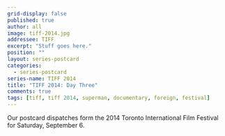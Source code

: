 ```yaml
---
grid-display: false
published: true
author: all
image: tiff-2014.jpg
addressee: TIFF
excerpt: "Stuff goes here."
position: ""
layout: series-postcard
categories:
  - series-postcard
series-name: TIFF 2014
title: "TIFF 2014: Day Three"
comments: true
tags: [tiff, tiff 2014, superman, documentary, foreign, festival]
---
```

Our postcard dispatches form the 2014 Toronto International Film Festival for Saturday, September 6.